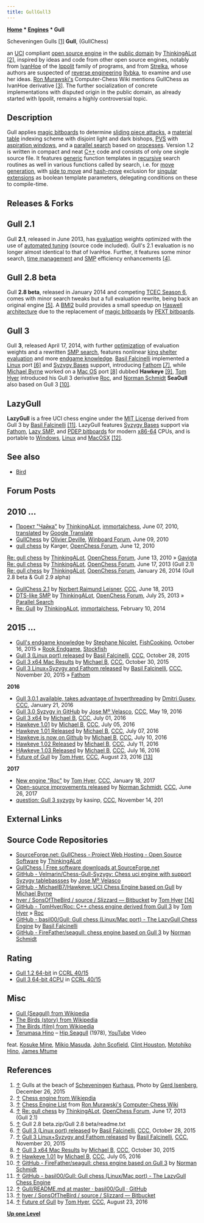 ```yaml
---
title: GullGull3
---
```

**[Home](Home "Home") * [Engines](Engines "Engines") * Gull**

[](File:ScheveningenGulls.JPG) Scheveningen Gulls <a id="cite-note-1" href="#cite-ref-1">[1]</a>
**Gull**, (GullChess)

an [UCI](UCI "UCI") compliant [open source engine](Category:Open_Source "Category:Open Source") in the [public domain](https://en.wikipedia.org/wiki/Public_domain) by [ThinkingALot](ThinkingALot "ThinkingALot") <a id="cite-note-2" href="#cite-ref-2">[2]</a>, inspired by ideas and code from other open source engines, notably from [IvanHoe](IvanHoe "IvanHoe") of the [Ippolit](Ippolit "Ippolit") family of programs, and from [Strelka](Strelka "Strelka"), whose authors are suspected of [reverse engineering](https://en.wikipedia.org/wiki/Reverse_engineering) [Rybka](Rybka "Rybka"), to examine and use her ideas. [Ron Murawski's](Ron_Murawski "Ron Murawski") Computer-Chess Wiki mentions GullChess as IvanHoe derivative <a id="cite-note-3" href="#cite-ref-3">[3]</a>. The further socialization of concrete implementations with disputed origin in the public domain, as already started with Ippolit, remains a highly controversial topic.

## Description

Gull applies [magic bitboards](Magic_Bitboards "Magic Bitboards") to determine [sliding piece attacks](Sliding_Piece_Attacks "Sliding Piece Attacks"), a [material table](Material_Tables "Material Tables") indexing scheme with disjoint light and dark bishops, [PVS](Principal_Variation_Search "Principal Variation Search") with [aspiration windows](Aspiration_Windows "Aspiration Windows"), and a [parallel search](Parallel_Search "Parallel Search") based on [processes](Process "Process"). Version 1.2 is written in compact and neat [C++](Cpp "Cpp") code and consists of only one single source file. It features [generic](Generic_Programming "Generic Programming") function templates in [recursive](Recursion "Recursion") search routines as well in various functions called by search, i.e. for [move generation](Move_Generation "Move Generation"), with [side to move](Side_to_move "Side to move") and [hash-move](Hash_Move "Hash Move") exclusion for [singular extensions](Singular_Extensions "Singular Extensions") as boolean template parameters, delegating conditions on these to compile-time.

## Releases & Forks

## Gull 2.1

Gull **2.1**, released in June 2013, has [evaluation](Evaluation "Evaluation") weights optimized with the use of [automated tuning](Automated_Tuning "Automated Tuning") (source code included). Gull's 2.1 evaluation is no longer almost identical to that of IvanHoe. Further, it features some minor search, [time management](Time_Management "Time Management") and [SMP](Parallel_Search "Parallel Search") efficiency enhancements <a id="cite-note-4" href="#cite-ref-4">[4]</a>.

## Gull 2.8 beta

Gull **2.8 beta**, released in January 2014 and competing [TCEC Season 6](TCEC_Season_6 "TCEC Season 6"), comes with minor search tweaks but a full evaluation rewrite, being back an original engine <a id="cite-note-5" href="#cite-ref-5">[5]</a>. A [BMI2](BMI2 "BMI2") build provides a small speedup on [Haswell architecture](https://en.wikipedia.org/wiki/Haswell_%28microarchitecture%29) due to the replacement of [magic bitboards](Magic_Bitboards "Magic Bitboards") by [PEXT bitboards](BMI2#PEXTBitboards "BMI2").

## Gull 3

Gull **3**, released April 17, 2014, with further [optimization](Automated_Tuning "Automated Tuning") of evaluation weights and a rewritten [SMP search](Parallel_Search "Parallel Search"), features nonlinear [king shelter evaluation](King_Safety#PawnShield "King Safety") and more [endgame knowledge](Endgame "Endgame"). [Basil Falcinelli](Basil_Falcinelli "Basil Falcinelli") implemented a [Linux](Linux "Linux") port <a id="cite-note-6" href="#cite-ref-6">[6]</a> and [Syzygy Bases](Syzygy_Bases "Syzygy Bases") support, introducing [Fathom](Syzygy_Bases#Fathom "Syzygy Bases") <a id="cite-note-7" href="#cite-ref-7">[7]</a>, while [Michael Byrne](Michael_Byrne "Michael Byrne") worked on a [Mac OS](Mac_OS "Mac OS") port <a id="cite-note-8" href="#cite-ref-8">[8]</a> dubbed **Hawkeye** <a id="cite-note-9" href="#cite-ref-9">[9]</a>, [Tom Hyer](index.php?title=Tom_Hyer&action=edit&redlink=1 "Tom Hyer (page does not exist)") introduced his Gull 3 derivative [Roc](Roc "Roc"), and [Norman Schmidt](Norman_Schmidt "Norman Schmidt") **SeaGull** also based on Gull 3 <a id="cite-note-10" href="#cite-ref-10">[10]</a>.

## LazyGull

**LazyGull** is a free UCI chess engine under the [MIT License](Massachusetts_Institute_of_Technology#License "Massachusetts Institute of Technology") derived from Gull 3 by [Basil Falcinelli](Basil_Falcinelli "Basil Falcinelli") <a id="cite-note-11" href="#cite-ref-11">[11]</a>. LazyGull features [Syzygy Bases](Syzygy_Bases "Syzygy Bases") support via [Fathom](Syzygy_Bases#Fathom "Syzygy Bases"), [Lazy SMP](Lazy_SMP "Lazy SMP"), and [PDEP bitboards](BMI2#PDEPBitboards "BMI2") for modern [x86-64](X86-64 "X86-64") CPUs, and is portable to [Windows](Windows "Windows"), [Linux](Linux "Linux") and [MacOSX](Mac_OS "Mac OS") <a id="cite-note-12" href="#cite-ref-12">[12]</a>.

## See also

- [Bird](Category:Bird "Category:Bird")

## Forum Posts

## 2010 ...

- [Проект "Чайка"](http://immortalchess.net/forum/showthread.php?t=2354) by [ThinkingALot](ThinkingALot "ThinkingALot"), [immortalchess](Computer_Chess_Forums "Computer Chess Forums"), June 07, 2010, [translated](http://translate.google.com/translate?sl=ru&tl=en&js=n&prev=_t&hl=en&ie=UTF-8&layout=2&eotf=1&u=http%3A%2F%2Fimmortalchess.net%2Fforum%2Findex.php) by [Google Translate](https://en.wikipedia.org/wiki/Google_Translate)
- [GullChess](http://www.open-aurec.com/wbforum/viewtopic.php?f=2&t=51022) by [Olivier Deville](Olivier_Deville "Olivier Deville"), [Winboard Forum](Computer_Chess_Forums "Computer Chess Forums"), June 09, 2010
- [gull chess](http://www.open-chess.org/viewtopic.php?f=7&t=109) by Karger, [OpenChess Forum](Computer_Chess_Forums "Computer Chess Forums"), June 12, 2010

[Re: gull chess](http://www.open-chess.org/viewtopic.php?f=7&t=109&p=724#p724) by [ThinkingALot](ThinkingALot "ThinkingALot"), [OpenChess Forum](Computer_Chess_Forums "Computer Chess Forums"), June 13, 2010 » [Gaviota](Gaviota "Gaviota")
[Re: gull chess](http://www.open-chess.org/viewtopic.php?f=7&t=109&start=120#p18910) by [ThinkingALot](ThinkingALot "ThinkingALot"), [OpenChess Forum](Computer_Chess_Forums "Computer Chess Forums"), June 17, 2013 (Gull 2.1)
[Re: gull chess](http://www.open-chess.org/viewtopic.php?f=7&t=109&start=150#p20221) by [ThinkingALot](ThinkingALot "ThinkingALot"), [OpenChess Forum](Computer_Chess_Forums "Computer Chess Forums"), January 26, 2014 (Gull 2.8 beta & Gull 2.9 alpha)

- [GullChess 2.1](http://www.talkchess.com/forum/viewtopic.php?t=48325) by [Norbert Raimund Leisner](Norbert_Raimund_Leisner "Norbert Raimund Leisner"), [CCC](CCC "CCC"), June 18, 2013
- [DTS-like SMP](http://www.open-chess.org/viewtopic.php?f=5&t=2378) by [ThinkingALot](ThinkingALot "ThinkingALot"), [OpenChess Forum](Computer_Chess_Forums "Computer Chess Forums"), July 25, 2013 » [Parallel Search](Parallel_Search "Parallel Search")
- [Re: Gull](http://immortalchess.net/forum/showpost.php?p=464718&postcount=326) by [ThinkingALot](ThinkingALot "ThinkingALot"), [immortalchess](Computer_Chess_Forums "Computer Chess Forums"), February 10, 2014

## 2015 ...

- [Gull's endgame knowledge](https://groups.google.com/d/msg/fishcooking/Xh8p8KXGrso/aguB__krDAAJ) by [Stephane Nicolet](Stephane_Nicolet "Stephane Nicolet"), [FishCooking](Computer_Chess_Forums "Computer Chess Forums"), October 16, 2015 » [Rook Endgame](Rook_Endgame "Rook Endgame"), [Stockfish](Stockfish "Stockfish")
- [Gull 3 (Linux port) released](http://www.talkchess.com/forum/viewtopic.php?t=58071) by [Basil Falcinelli](Basil_Falcinelli "Basil Falcinelli"), [CCC](CCC "CCC"), October 28, 2015
- [Gull 3 x64 Mac Results](http://www.talkchess.com/forum/viewtopic.php?t=58096) by [Michael B](Michael_Byrne "Michael Byrne"), [CCC](CCC "CCC"), October 30, 2015
- [Gull 3 Linux+Syzygy and Fathom released](http://www.talkchess.com/forum/viewtopic.php?t=58299) by [Basil Falcinelli](Basil_Falcinelli "Basil Falcinelli"), [CCC](CCC "CCC"), November 20, 2015 » [Fathom](Syzygy_Bases#Fathom "Syzygy Bases")

**2016**

- [Gull 3.0.1 available, takes advantage of hyperthreading](http://www.talkchess.com/forum/viewtopic.php?t=59002) by [Dmitri Gusev](Dmitri_Gusev "Dmitri Gusev"), [CCC](CCC "CCC"), January 21, 2016
- [Gull 3.0 Syzygy in GitHub](http://www.talkchess.com/forum/viewtopic.php?t=60217) by [Jose Mº Velasco](index.php?title=Jose_M%C2%BA_Velasco&action=edit&redlink=1 "Jose Mº Velasco (page does not exist)"), [CCC](CCC "CCC"), May 19, 2016
- [Gull 3 x64](http://www.talkchess.com/forum/viewtopic.php?t=60663) by [Michael B](Michael_Byrne "Michael Byrne"), [CCC](CCC "CCC"), July 01, 2016
- [Hawkeye 1.01](http://www.talkchess.com/forum/viewtopic.php?t=60695) by [Michael B](Michael_Byrne "Michael Byrne"), [CCC](CCC "CCC"), July 05, 2016
- [Hawkeye 1.01 Released](http://www.talkchess.com/forum/viewtopic.php?t=60725) by [Michael B](Michael_Byrne "Michael Byrne"), [CCC](CCC "CCC"), July 07, 2016
- [Hawkeye is now on Github](http://www.talkchess.com/forum/viewtopic.php?t=60772) by [Michael B](Michael_Byrne "Michael Byrne"), [CCC](CCC "CCC"), July 10, 2016
- [Hawkeye 1.02 Released](http://www.talkchess.com/forum/viewtopic.php?t=60776) by [Michael B](Michael_Byrne "Michael Byrne"), [CCC](CCC "CCC"), July 11, 2016
- [HAwkeye 1.03 Released](http://www.talkchess.com/forum/viewtopic.php?t=60831) by [Michael B](Michael_Byrne "Michael Byrne"), [CCC](CCC "CCC"), July 16, 2016
- [Future of Gull](http://www.talkchess.com/forum/viewtopic.php?t=61195) by [Tom Hyer](index.php?title=Tom_Hyer&action=edit&redlink=1 "Tom Hyer (page does not exist)"), [CCC](CCC "CCC"), August 23, 2016 <a id="cite-note-13" href="#cite-ref-13">[13]</a>

**2017**

- [New engine "Roc"](http://www.talkchess.com/forum/viewtopic.php?t=62856) by [Tom Hyer](index.php?title=Tom_Hyer&action=edit&redlink=1 "Tom Hyer (page does not exist)"), [CCC](CCC "CCC"), January 18, 2017
- [Open-source improvements released](http://www.talkchess.com/forum/viewtopic.php?t=64418) by [Norman Schmidt](Norman_Schmidt "Norman Schmidt"), [CCC](CCC "CCC"), June 26, 2017
- [question: Gull 3 syzygy](http://www.talkchess.com/forum3/viewtopic.php?f=2&t=65727) by kasinp, [CCC](CCC "CCC"), November 14, 201

## External Links

## Source Code Repositories

- [SourceForge.net: GullChess - Project Web Hosting - Open Source Software](http://gullchess.sourceforge.net/) by [ThinkingALot](ThinkingALot "ThinkingALot")
- [GullChess | Free software downloads at SourceForge.net](http://sourceforge.net/projects/gullchess/)
- [GitHub - Velmarin/Chess-Gull-Syzygy: Chess uci engine with support Syzygy tablebassses](https://github.com/Velmarin/Chess-Gull-Syzygy) by [Jose Mº Velasco](index.php?title=Jose_M%C2%BA_Velasco&action=edit&redlink=1 "Jose Mº Velasco (page does not exist)")
- [GitHub - MichaelB7/Hawkeye: UCI Chess Engine based on Gull](https://github.com/MichaelB7/Hawkeye) by [Michael Byrne](Michael_Byrne "Michael Byrne")
- [hyer / SonsOfTheBird / source / Slizzard — Bitbucket](https://bitbucket.org/hyer/sonsofthebird/src/052b62b0c78d11889379d5909bbe617b70274076/Slizzard/?at=default) by [Tom Hyer](index.php?title=Tom_Hyer&action=edit&redlink=1 "Tom Hyer (page does not exist)") <a id="cite-note-14" href="#cite-ref-14">[14]</a>
- [GitHub - TomHyer/Roc: C++ chess engine derived from Gull 3](https://github.com/TomHyer/Roc) by [Tom Hyer](index.php?title=Tom_Hyer&action=edit&redlink=1 "Tom Hyer (page does not exist)") » [Roc](Roc "Roc")
- [GitHub - basil00/Gull: Gull chess (Linux/Mac port) - The LazyGull Chess Engine](https://github.com/basil00/Gull) by [Basil Falcinelli](Basil_Falcinelli "Basil Falcinelli")
- [GitHub - FireFather/seagull: chess engine based on Gull 3](https://github.com/FireFather/seagull) by [Norman Schmidt](Norman_Schmidt "Norman Schmidt")

## Rating

- [Gull 1.2 64-bit](http://www.computerchess.org.uk/ccrl/4040/cgi/engine_details.cgi?print=Details&each_game=1&eng=Gull%201.2%2064-bit#Gull_1_2_64-bit) in [CCRL 40/15](CCRL "CCRL")
- [Gull 3 64-bit 4CPU](http://www.computerchess.org.uk/ccrl/4040/cgi/engine_details.cgi?match_length=30&each_game=1&print=Details&each_game=1&eng=Gull%203%2064-bit%204CPU#Gull_3_64-bit_4CPU) in [CCRL 40/15](CCRL "CCRL")

## Misc

- [Gull (Seagull) from Wikipedia](https://en.wikipedia.org/wiki/Gull)
- [The Birds (story) from Wikipedia](https://en.wikipedia.org/wiki/The_Birds_%28story%29)
- [The Birds (film) from Wikipedia](https://en.wikipedia.org/wiki/The_Birds_%28film%29)
- [Terumasa Hino](Category:Terumasa_Hino "Category:Terumasa Hino") ‎– [Hip Seagull](http://www.ticro.com/search/T00003748/no_sub/detail/) (1978), [YouTube](https://en.wikipedia.org/wiki/YouTube) Video

feat. [Kosuke Mine](https://en.wikipedia.org/wiki/Kosuke_Mine), [Mikio Masuda](https://de.wikipedia.org/wiki/Mikio_Masuda), [John Scofield](Category:John_Scofield "Category:John Scofield"), [Clint Houston](https://en.wikipedia.org/wiki/Clint_Houston), [Motohiko Hino](https://en.wikipedia.org/wiki/Motohiko_Hino), [James Mtume](Category:James_Mtume "Category:James Mtume")

## References

1. <a id="cite-ref-1" href="#cite-note-1">↑</a> Gulls at the beach of [Scheveningen](https://en.wikipedia.org/wiki/Scheveningen) [Kurhaus](https://en.wikipedia.org/wiki/Kurhaus_of_Scheveningen), Photo by [Gerd Isenberg](Gerd_Isenberg "Gerd Isenberg"), December 26, 2015
1. <a id="cite-ref-2" href="#cite-note-2">↑</a> [Chess engine from Wikiepdia](https://en.wikipedia.org/wiki/Chess_engine)
1. <a id="cite-ref-3" href="#cite-note-3">↑</a> [Chess Engine List](http://computer-chess.org/doku.php?id=computer_chess:wiki:lists:chess_engine_list) from [Ron Murawski's](Ron_Murawski "Ron Murawski") [Computer-Chess Wiki](http://computer-chess.org/doku.php?id=home)
1. <a id="cite-ref-4" href="#cite-note-4">↑</a> [Re: gull chess](http://www.open-chess.org/viewtopic.php?f=7&t=109&start=120#p18910) by [ThinkingALot](ThinkingALot "ThinkingALot"), [OpenChess Forum](Computer_Chess_Forums "Computer Chess Forums"), June 17, 2013 (Gull 2.1)
1. <a id="cite-ref-5" href="#cite-note-5">↑</a> Gull 2.8 beta.zip/Gull 2.8 beta/readme.txt
1. <a id="cite-ref-6" href="#cite-note-6">↑</a> [Gull 3 (Linux port) released](http://www.talkchess.com/forum/viewtopic.php?t=58071) by [Basil Falcinelli](Basil_Falcinelli "Basil Falcinelli"), [CCC](CCC "CCC"), October 28, 2015
1. <a id="cite-ref-7" href="#cite-note-7">↑</a> [Gull 3 Linux+Syzygy and Fathom released](http://www.talkchess.com/forum/viewtopic.php?t=58299) by [Basil Falcinelli](Basil_Falcinelli "Basil Falcinelli"), [CCC](CCC "CCC"), November 20, 2015
1. <a id="cite-ref-8" href="#cite-note-8">↑</a> [Gull 3 x64 Mac Results](http://www.talkchess.com/forum/viewtopic.php?t=58096) by [Michael B](Michael_Byrne "Michael Byrne"), [CCC](CCC "CCC"), October 30, 2015
1. <a id="cite-ref-9" href="#cite-note-9">↑</a> [Hawkeye 1.01](http://www.talkchess.com/forum/viewtopic.php?t=60695) by [Michael B](Michael_Byrne "Michael Byrne"), [CCC](CCC "CCC"), July 05, 2016
1. <a id="cite-ref-10" href="#cite-note-10">↑</a> [GitHub - FireFather/seagull: chess engine based on Gull 3](https://github.com/FireFather/seagull) by [Norman Schmidt](Norman_Schmidt "Norman Schmidt")
1. <a id="cite-ref-11" href="#cite-note-11">↑</a> [GitHub - basil00/Gull: Gull chess (Linux/Mac port) - The LazyGull Chess Engine](https://github.com/basil00/Gull)
1. <a id="cite-ref-12" href="#cite-note-12">↑</a> [Gull/README.md at master · basil00/Gull · GitHub](https://github.com/basil00/Gull/blob/master/README.md)
1. <a id="cite-ref-13" href="#cite-note-13">↑</a> [hyer / SonsOfTheBird / source / Slizzard — Bitbucket](https://bitbucket.org/hyer/sonsofthebird/src/052b62b0c78d11889379d5909bbe617b70274076/Slizzard/?at=default)
1. <a id="cite-ref-14" href="#cite-note-14">↑</a>  [Future of Gull](http://www.talkchess.com/forum/viewtopic.php?t=61195) by [Tom Hyer](index.php?title=Tom_Hyer&action=edit&redlink=1 "Tom Hyer (page does not exist)"), [CCC](CCC "CCC"), August 23, 2016

**[Up one Level](Engines "Engines")**

